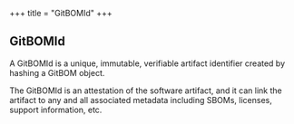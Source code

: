 +++
title = "GitBOMId"
+++

## GitBOMId 
A GitBOMId is a unique, immutable, verifiable artifact identifier created by hashing a GitBOM object.

The GitBOMId is an attestation of the software artifact, and it can link the artifact to any and all associated metadata including SBOMs, licenses, support information, etc.

